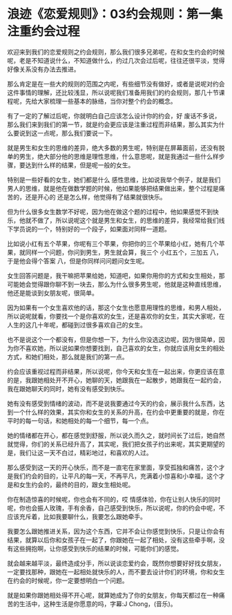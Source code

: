 # 浪迹《恋爱规则》：03约会规则：第一集注重约会过程

欢迎来到我们的恋爱规则之约会规则，那么我们很多兄弟呢，在和女生约会的时候呢，老是不知道说什么，不知道做什么，约过几次会过后呢，往往还很平淡，觉得好像关系没有办法去推进。

那么肯定是在一些大的规则的范围之内呢，有些细节没有做好，或者是说呢对约会这件事情的理解，还比较浅显，所以说呢我们准备用我们的约会规则，那几十节课程呢，先给大家梳理一些基本的脉络，当你对整个约会的概念。

有了一定的了解过后呢，你就明白自己应该怎么设计你的约会，好 废话不多说，那么我们来到我们的第一节，就是约会更应该是注重过程而非结果，那么其实为什么要说到这一点呢，那么我们要说一下。

就是男生和女生的思维的差异，绝大多数的男生呢，特别是在屏幕面前，还没有脱单的男生，绝大部分他的思维是理性思维，什么意思呢，就是我通过一些什么样步骤，要达到什么样的结果，但是呢一般的女生。

特别是一些好看的女生，她们都是什么 感性思维，比如说我举个例子，就是我们男人的思维，就是他在做数学题的时候，他如果能够把结果做出来，整个过程是痛苦的，还是开心的 还是怎么样，他觉得有了结果就很快乐。

但为什么很多女生数学不好呢，因为他在做这个题的过程中，他如果感觉不到快乐，他就不做了，所以说呢这个就是男生和女生，的思维的差异，我经常给我们线下学员说的一个，特别好的一个段子，如果面对同样一道题。

比如说小红有五个苹果，你呢有三个苹果，你把你的三个苹果给小红，她有几个苹果，就同样一个问题，你问到男生，男生就会算，我三个 小红五个，三加五 八，于是他会得个答案 八，但是你同样问问题问女生呢。

女生回答问题是，我干嘛把苹果给她，知道吧，如果你用你的方式和女生相处，那可能她会觉得跟你聊不到一块去，那么为什么很多男生呢，他就是这种直线思维，他还是能谈到女朋友呢，很简单。

因为如果有一个女生喜欢他的话，那这个女生也愿意用理性的思维，和男人相处，所以说呢就看，你要找一个是你喜欢的女生，还是喜欢你的女生，其实大家呢，在人生的这几十年呢，都碰到过很多喜欢自己的女生。

也不是说这个一个都没有，但是你想一下，为什么你没选这边呢，因为很简单，因为你不喜欢她，所以说如果你想要找到，自己喜欢的女生，你就应该用女生的相处方式，和她们相处，那么就是我们的第一点。

约会应该重视过程而非结果，所以说呢，你今天和女生在一起出来，你更应该在意的是，我跟她相处开不开心，她聊的天，她跟我在一起散步，她跟我在一起约会，我在跟她聊天的同时，她有没有感受到快乐。

她有没有感受到情绪的波动，而不是说我要通过今天的约会，展示我什么东西，达到一个什么样的效果，其实你和女生的关系的升高，在约会中更重要的就是，你在平时的每一句话，和她相处的每一个细节，每一个点。

她的情绪都在开心，都在感觉到舒服，所以说久而久之，就时间长了过后，她自然就觉得，你们的关系已经升高了，其实呢，我们把女孩子约出来呢，其实更期望的是，我们让这一天不白过，精彩地过，和喜欢的人过。

那么感受到这一天的开心快乐，而不是一直宅在家里面，享受孤独和痛苦，这个才是我们约会的目的，让平凡的每一天，不再平凡，充满着小惊喜和小幸福，这个才是和女生约会的，最终的目的，跟女生相处呢。

你在制造惊喜的时候呢，你也会有不同的，哎 情感体验，你在让别人快乐的同时呢，你也会振人玫瑰，手有余香，自己感受到快乐，所以说呢，你的约会中呢，不应该充斥着，比如我要聊什么，我要怎么跟她牵手。

我要怎么跟她推进关系，因为这个东西，它并不会让你感觉到快乐，只是让你会有结果，就算以后你和女孩子在一起了，你跟她在一起了相处，没有这些牵手啊，没有这些拥抱啊，让你感受到快乐的结果的时候，可能你们的感觉。

就会越来越平淡，最终造成分手，所以说谈恋爱约会，既然你想要好好找女朋友，一定要找那种，跟她在一起相处就快乐的人，而不要去设计你们的环境，你和女生在约会的时候呢，你一定要想明白一个问题。

就是如果你跟她相处得不开心呢，就算她成为了你的女朋友，你每天都过在一种痛苦的生活中，这种生活是你愿意的吗，字幕:J Chong，(音乐)。

